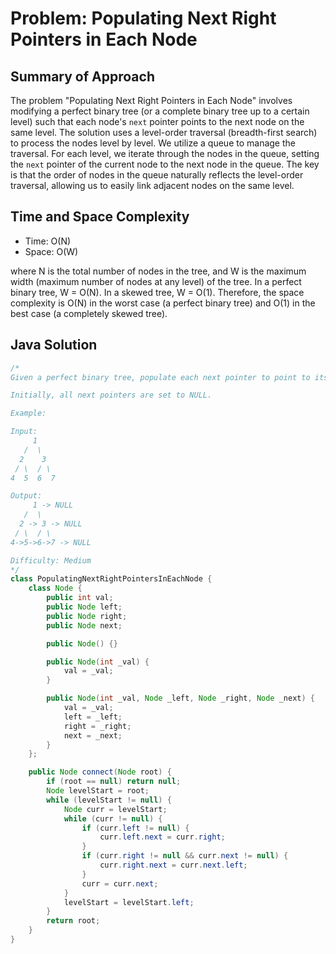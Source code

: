 # Problem: Populating Next Right Pointers in Each Node

## Summary of Approach

The problem "Populating Next Right Pointers in Each Node" involves modifying a perfect binary tree (or a complete binary tree up to a certain level) such that each node's `next` pointer points to the next node on the same level.  The solution uses a level-order traversal (breadth-first search) to process the nodes level by level.  We utilize a queue to manage the traversal.  For each level, we iterate through the nodes in the queue, setting the `next` pointer of the current node to the next node in the queue.  The key is that the order of nodes in the queue naturally reflects the level-order traversal, allowing us to easily link adjacent nodes on the same level.


## Time and Space Complexity
- Time: O(N)
- Space: O(W)

where N is the total number of nodes in the tree, and W is the maximum width (maximum number of nodes at any level) of the tree.  In a perfect binary tree, W = O(N). In a skewed tree, W = O(1).  Therefore, the space complexity is O(N) in the worst case (a perfect binary tree) and O(1) in the best case (a completely skewed tree).

## Java Solution
```java
/*
Given a perfect binary tree, populate each next pointer to point to its next right node. If there is no next right node, the next pointer should be set to NULL.

Initially, all next pointers are set to NULL.

Example:

Input:
     1
   /  \
  2    3
 / \  / \
4  5  6  7

Output:
     1 -> NULL
   /  \
  2 -> 3 -> NULL
 / \  / \
4->5->6->7 -> NULL

Difficulty: Medium
*/
class PopulatingNextRightPointersInEachNode {
    class Node {
        public int val;
        public Node left;
        public Node right;
        public Node next;

        public Node() {}

        public Node(int _val) {
            val = _val;
        }

        public Node(int _val, Node _left, Node _right, Node _next) {
            val = _val;
            left = _left;
            right = _right;
            next = _next;
        }
    };

    public Node connect(Node root) {
        if (root == null) return null;
        Node levelStart = root;
        while (levelStart != null) {
            Node curr = levelStart;
            while (curr != null) {
                if (curr.left != null) {
                    curr.left.next = curr.right;
                }
                if (curr.right != null && curr.next != null) {
                    curr.right.next = curr.next.left;
                }
                curr = curr.next;
            }
            levelStart = levelStart.left;
        }
        return root;
    }
}
```